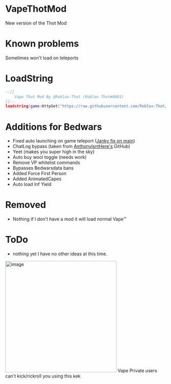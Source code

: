 # VapeThotMod
New version of the Thot Mod

# Known problems
Sometimes won't load on teleports

# LoadString
```lua
--[[
    Vape Thot Mod By @Roblox-Thot (Roblox Thot#0001)
]]--
loadstring(game:HttpGet("https://raw.githubusercontent.com/Roblox-Thot/VapeThotMod/main/MainScript.lua", true))()
```

# Additions for Bedwars
* Fixed auto launching on game teleport ([Janky fix on main](https://github.com/7GrandDadPGN/VapeV4ForRoblox/commit/2ff4e7f0b98bec05b7826b4b0c2e7b63f96f16ba#diff-e1efa46e048a1d3fe4fe044ac0c83c73fd209a26f49c9073b10f0b5297cc627bL1679))
* ChatLog bypass (taken from [AnthonyIsntHere's](https://github.com/AnthonyIsntHere/anthonysrepository/blob/main/scripts/AntiChatLogger.lua) GitHub)
* Yeet (makes you super high in the sky)
* Auto buy wool toggle (needs work)
* Remove VP whitelist commands
* Bypasses Bedwarsdata bans
* Added Force First Person
* Added AnimatedCapes
* Auto load Inf Yield

# Removed 
- Nothing if I don't have a mod it will load normal Vape™️

# ToDo

* nothing yet I have no other ideas at this time.

<img width="349" alt="image" src="https://user-images.githubusercontent.com/67937010/208275873-147fac94-e631-4ee4-9896-55d692cc0fd8.png">
Vape Private users can't kick/rickroll you using this kek

